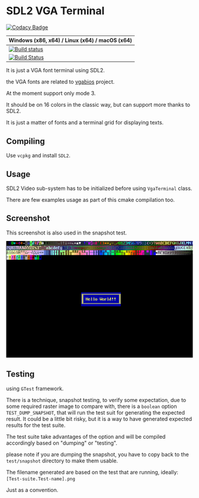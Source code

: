 # SDL2 VGA Terminal 

[![Codacy Badge](https://api.codacy.com/project/badge/Grade/83e178fb7d9343b78be651f2797fe3f8)](https://app.codacy.com/manual/Raffaello/sdl2-vga-terminal?utm_source=github.com&utm_medium=referral&utm_content=Raffaello/sdl2-vga-terminal&utm_campaign=Badge_Grade_Settings)

| Windows (x86, x64) / Linux (x64) / macOS (x64) |
|------------------------------------------------|
|[![Build status](https://ci.appveyor.com/api/projects/status/67mildjynhnlekk5/branch/master?svg=true)](https://ci.appveyor.com/project/Raffaello/sdl2-vga-terminal/branch/master)|
|[![Build Status](https://dev.azure.com/raffaellobertini/sdl2-vga-terminal/_apis/build/status/Raffaello.sdl2-vga-terminal?branchName=master)](https://dev.azure.com/raffaellobertini/sdl2-vga-terminal/_build/latest?definitionId=2&branchName=master)|


It is just a VGA font terminal using SDL2.

the VGA fonts are related to [vgabios](http://savannah.nongnu.org/projects/vgabios/) project.

At the moment support only mode 3.

It should be on 16 colors in the classic way, but can support more thanks to SDL2.

It is just a matter of fonts and a terminal grid for displaying texts.

## Compiling

Use `vcpkg` and install `SDL2`.

## Usage

SDL2 Video sub-system has to be initialized before using `VgaTerminal` class.

There are few examples usage as part of this cmake compilation too.

## Screenshot

This screenshot is also used in the snapshot test.

![alt text](./sdl2-vga-terminal/test/snapshot/VgaTerminal.Snapshot.png "Title")

## Testing

using `GTest` framework.

There is a technique, snapshot testing, to verify some expectation, due to some required raster image to compare with,
there is a `boolean` option `TEST_DUMP_SNAPSHOT`, that will run the test suit for generating the expected result.
It could be a little bit risky, but it is a way to have generated expected results for the test suite.

The test suite take advantages of the option and will be compiled accordingly based on "dumping" or "testing".

please note if you are dumping the snapshot, you have to copy back to the `test/snapshot` directory to make them usable.

The filename generated are based on the test that are running, ideally: `[Test-suite.Test-name].png`

Just as a convention.
